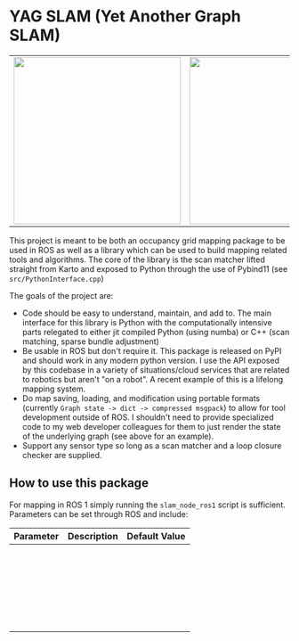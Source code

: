 # YAG SLAM (Yet Another Graph SLAM)

<table>
<tr>
<td><img src="https://github.com/safijari/yag-slam/assets/5191844/bf384bba-073f-450d-9490-63a302fa11e9" width="300" height="300"/> </td>
<td><img src="https://user-images.githubusercontent.com/5191844/64484217-e443fe80-d1c3-11e9-8f27-9fa95e7b845b.png" width="300" height="300"/></td>
</tr>
</table>

This project is meant to be both an occupancy grid mapping package to be used in ROS as well as a library which can be used to build mapping related tools and algorithms. The core of the library is the scan matcher lifted straight from Karto and exposed to Python through the use of Pybind11 (see `src/PythonInterface.cpp`)

The goals of the project are:
- Code should be easy to understand, maintain, and add to. The main interface for this library is Python with the computationally intensive parts relegated to either jit compiled Python (using numba) or C++ (scan matching, sparse bundle adjustment) 
- Be usable in ROS but don't require it. This package is released on PyPI and should work in any modern python version. I use the API exposed by this codebase in a variety of situations/cloud services that are related to robotics but aren't "on a robot". A recent example of this is a lifelong mapping system.
- Do map saving, loading, and modification using portable formats (currently `Graph state -> dict -> compressed msgpack`) to allow for tool development outside of ROS. I shouldn't need to provide specialized code to my web developer colleagues for them to just render the state of the underlying graph (see above for an example).
- Support any sensor type so long as a scan matcher and a loop closure checker are supplied.

## How to use this package
For mapping in ROS 1 simply running the `slam_node_ros1` script is sufficient. Parameters can be set through ROS and include:

| Parameter | Description | Default Value |
|:----------|:------------|:--------------|
|           |             |               |
|           |             |               |
|           |             |               |
|           |             |               |
|           |             |               |
|           |             |               |
|           |             |               |
|           |             |               |
|           |             |               |
|           |             |               |
|           |             |               |
|           |             |               |
|           |             |               |
|           |             |               |
|           |             |               |
|           |             |               |
|           |             |               |
|           |             |               |
|           |             |               |
|           |             |               |
|           |             |               |
|           |             |               |
|           |             |               |
|           |             |               |
|           |             |               |
|           |             |               |
